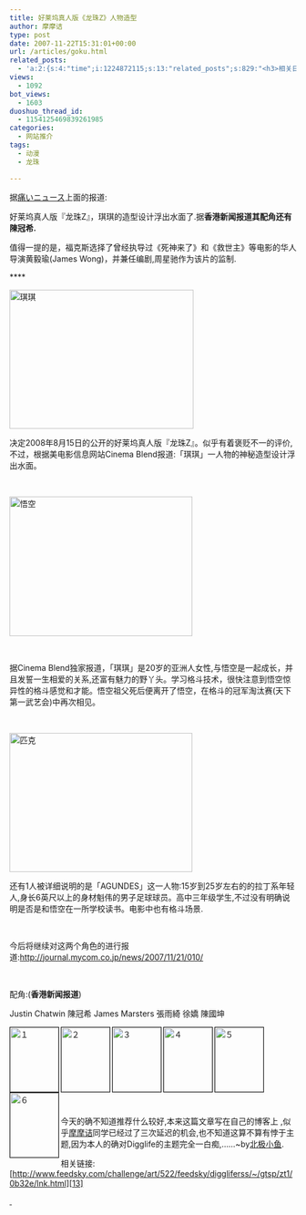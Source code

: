 ```yaml
---
title: 好莱坞真人版《龙珠Z》人物造型
author: 摩摩诘
type: post
date: 2007-11-22T15:31:01+00:00
url: /articles/goku.html
related_posts:
  - 'a:2:{s:4:"time";i:1224872115;s:13:"related_posts";s:829:"<h3>相关日志</h3><ul class="related_post"><li><a href="http://www.digglife.cn/articles/japanese-sub-detective-conan508.html" title="名侦探柯南第508集日文字幕DiggLife版">名侦探柯南第508集日文字幕DiggLife版</a></li><li><a href="http://www.digglife.cn/articles/japanese-sub-detective-conan.html" title="名侦探柯南第507集日文字幕DiggLife版">名侦探柯南第507集日文字幕DiggLife版</a></li><li><a href="http://www.digglife.cn/articles/happy-birthday-astro-boy.html" title="铁臂阿童木5岁生日快乐">铁臂阿童木5岁生日快乐</a></li><li><a href="http://www.digglife.cn/articles/animetion-character-become-councillor.html" title="恶搞:动漫人物泉こなた荣登日本参议院议员候选">恶搞:动漫人物泉こなた荣登日本参议院议员候选</a></li></ul>";}'
views:
  - 1092
bot_views:
  - 1603
duoshuo_thread_id:
  - 1154125469839261985
categories:
  - 网站推介
tags:
  - 动漫
  - 龙珠

---
```


据[痛いニュース][2]上面的报道:

好莱坞真人版『龙珠Z』，琪琪的造型设计浮出水面了.据**香港新闻报道其配角还有陳冠希.**

值得一提的是，福克斯选择了曾经执导过《死神来了》和《救世主》等电影的华人导演黄毅瑜(James Wong)，并兼任编剧,周星驰作为该片的监制.

****&#160;

[<img height="244" alt="琪琪" src="http://digglife.qiniudn.com/wp-content/uploads/3/379/2007/11/thumb.jpg" width="323" border="0" />][3] 

<!--more-->

决定2008年8月15日的公开的好莱坞真人版『龙珠Z』。似乎有着褒贬不一的评价,不过，根据美电影信息网站Cinema Blend报道:「琪琪」一人物的神秘造型设计浮出水面。

&#160;

[<img height="245" alt="悟空" src="http://digglife.qiniudn.com/wp-content/uploads/3/379/2007/11/thumb1.jpg" width="321" border="0" />][4] 

&#160;

据Cinema Blend独家报道，「琪琪」是20岁的亚洲人女性,与悟空是一起成长，并且发誓一生相爱的关系,还富有魅力的野丫头。学习格斗技术，很快注意到悟空惊异性的格斗感觉和才能。悟空祖父死后便离开了悟空，在格斗的冠军淘汰赛(天下第一武艺会)中再次相见。

&#160;

[<img height="244" alt="匹克" src="http://digglife.qiniudn.com/wp-content/uploads/3/379/2007/11/thumb2.jpg" width="321" border="0" />][5] 

还有1人被详细说明的是「AGUNDES」这一人物:15岁到25岁左右的的拉丁系年轻人,身长6英尺以上的身材魁伟的男子足球球员。高中三年级学生,不过没有明确说明是否是和悟空在一所学校读书。电影中也有格斗场景.

&#160;

今后将继续对这两个角色的进行报道:<http://journal.mycom.co.jp/news/2007/11/21/010/>

&#160;

配角:(**香港新闻报道**)

Justin Chatwin 陳冠希 James Marsters 張雨綺 徐嬌 陳國坤[][6]

[<img height="113" alt="１" src="http://digglife.qiniudn.com/qiniu/2217/image/15cd50386f4f223d8df6c1628c0a39e9.jpg" width="85" align="left" border="1" />][7][<img height="113" alt="２" src="http://digglife.qiniudn.com/qiniu/2217/image/5ec786d06faa9650b550ccaf07436b6b.jpg" width="85" align="left" border="1" />][8][<img height="113" alt="３" src="http://digglife.qiniudn.com/qiniu/2217/image/5744a37015717e7d6a8c6043516cea4c.jpg" width="85" align="left" border="1" />][9][<img height="113" alt="４" src="http://digglife.qiniudn.com/qiniu/2217/image/eeabf5b89fd5483ff3568622ec100c41.jpg" width="85" align="left" border="1" />][10][<img height="113" alt="５" src="http://digglife.qiniudn.com/qiniu/2217/image/2dbc8c9a7282af73f92cef2d5da4d73f.jpg" width="85" align="left" border="1" />][11][<img height="113" alt="６" src="http://digglife.qiniudn.com/qiniu/2217/image/85785c04ecc7357292927f5d12323afe.jpg" width="85" align="left" border="1" />][12]

&#160;

&#160;

&#160;

&#160;

&#160;

今天的确不知道推荐什么较好,本来这篇文章写在自己的博客上 ,似乎<a href="https://www.digglife.net/" target="_blank">摩摩诘</a>同学已经过了三次延迟的机会,也不知道这算不算有悖于主题,因为本人的确对Digglife的主题完全一白痴,&#8230;&#8230;~by<a href="http://nihonmessage.yo2.cn/" target="_blank">北极小鱼</a>.

相关链接:[http://www.feedsky.com/challenge/art/522/feedsky/diggliferss/~/gtsp/zt1/0b32e/lnk.html][13]

[&#160;][6]

 [1]: http://digglife.qiniudn.com/qiniu/2217/image/6778cb37c7eb5af96cd7c8a4af41b26e.jpg
 [2]: https://www.digglife.net/articles/carton.html
 [3]: https://www.digglife.net/wp-content/uploads/3/379/2007/11/.jpg
 [4]: https://www.digglife.net/wp-content/uploads/3/379/2007/11/1.jpg
 [5]: https://www.digglife.net/wp-content/uploads/3/379/2007/11/2.jpg
 [6]: http://www.youtube.com/watch?v=MQyxZlOLRxQ "http://www.youtube.com/watch?v=MQyxZlOLRxQ"
 [7]: http://image.blog.livedoor.jp/dqnplus/imgs/3/f/3f02517f.jpg
 [8]: http://image.blog.livedoor.jp/dqnplus/imgs/3/1/31703a9a.jpg
 [9]: http://image.blog.livedoor.jp/dqnplus/imgs/8/4/84fe0405.jpg
 [10]: http://image.blog.livedoor.jp/dqnplus/imgs/9/e/9e093ca6.jpg
 [11]: http://image.blog.livedoor.jp/dqnplus/imgs/3/7/377ab8fb.jpg
 [12]: http://image.blog.livedoor.jp/dqnplus/imgs/a/1/a112d3ac.jpg
 [13]: http://www.feedsky.com/challenge/art/522/feedsky/diggliferss/~/gtsp/zt1/0b32e/lnk.html "http://www.feedsky.com/challenge/art/522/feedsky/diggliferss/~/gtsp/zt1/0b32e/lnk.html"
